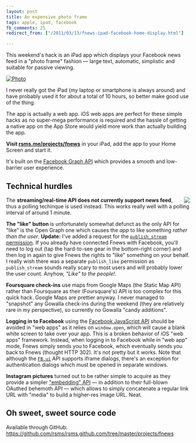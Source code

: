 ```yaml
---
layout: post
title: An expensive photo frame
tags: apple, ipad, facebook
fb_comments: 25
redirect_from: ["/2011/03/13/fnews-ipad-facebook-home-display.html"]

---
```


This weekend's hack is an iPad app which displays your Facebook news feed in a "photo frame" fashion — large text, automatic, simplistic and suitable for passive viewing.

[![Photo](//farm6.static.flickr.com/5017/5522785997_b9e2ff887d_z.jpg)](http://rsms.me/projects/fnews/)

I never really got the iPad (my laptop or smartphone is always around) and have probably used it for about a total of 10 hours, so better make good use of the thing.

The app is actually a web app. iOS web apps are perfect for these simple hacks as no super-mega performance is required and the hassle of getting a native app on the App Store would yield more work than actually building the app.

**Visit [rsms.me/projects/fnews](http://rsms.me/projects/fnews/)** in your iPad, add the app to your Home Screen and start it.

It's built on the [Facebook Graph API](https://developers.facebook.com/docs/reference/api/) which provides a smooth and low-barrier user experience.

## Technical hurdles

<img src="//farm6.static.flickr.com/5258/5523503142_4af3978bce_z.jpg" align="right">The **streaming/real-time API does not currently support news feed**, thus a polling techinque is used instead. This works really well with a polling interval of around 1 minute.

**The "like" button** is unfortunately somewhat defunct as the only API for "like" is the Open Graph one which causes the *app* to like something *rather than the user*. **Update:** I've added a request for the [`publish_stream` permission](https://developers.facebook.com/docs/authentication/permissions/). If you already have connected Fnews with Facebook, you'll need to log out (tap the hard-to-see gear in the bottom-right corner) and then log in again to give Fnews the rights to "like" something on your behalf. I really wish there was a separate `publish_like` permission as `publish_stream` sounds really scary to most users and will probably lower the user count. Anyhow, *"Like" to the people!*.

**Foursquare check-ins** use maps from Google Maps (the Static Map API) rather than Foursquare as their (Foursquare's) API is too complex for this quick hack. Google Maps are prettier anyway. I never managed to "snapshot" any Gowalla check-ins during the weekend (they are relatively rare in my perspective), so currently no Gowalla "candy additions".

**Logging in to Facebook** using the [Facebook JavaScript API](https://developers.facebook.com/docs/reference/javascript/) should be avoided in "web apps" as it relies on `window.open`, which will cause a blank white screen to take over your app. This is a broken behavior of iOS "web apps" framework. Instead, when logging in to Facebook while in "web app" mode, Fnews simply sends you to Facebook, which eventually sends you back to Fnews (thought HTTP 302). It's not pretty but it works. Note that although the [`FB.ui`](https://developers.facebook.com/docs/reference/javascript/FB.ui/) API supports iframe dialogs, there's an exception for authentication dialogs which must be opened in separate windows.

**Instagram pictures** turned out to be rather simple to acquire as they provide a simpler ["embedding" API](http://instagram.com/developer/embedding/) — in addition to their full-blown OAuthed behemoth API — which allows to simply concatenate a regular link URL with "media" to build a higher-res image URL. Neat.

## Oh sweet, sweet source code

Available through GitHub: <https://github.com/rsms/rsms.github.com/tree/master/projects/fnews>
